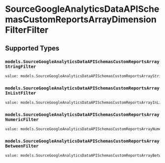 # SourceGoogleAnalyticsDataAPISchemasCustomReportsArrayDimensionFilterFilter


## Supported Types

### `models.SourceGoogleAnalyticsDataAPISchemasCustomReportsArrayStringFilter`

```python
value: models.SourceGoogleAnalyticsDataAPISchemasCustomReportsArrayStringFilter = /* values here */
```

### `models.SourceGoogleAnalyticsDataAPISchemasCustomReportsArrayInListFilter`

```python
value: models.SourceGoogleAnalyticsDataAPISchemasCustomReportsArrayInListFilter = /* values here */
```

### `models.SourceGoogleAnalyticsDataAPISchemasCustomReportsArrayNumericFilter`

```python
value: models.SourceGoogleAnalyticsDataAPISchemasCustomReportsArrayNumericFilter = /* values here */
```

### `models.SourceGoogleAnalyticsDataAPISchemasCustomReportsArrayBetweenFilter`

```python
value: models.SourceGoogleAnalyticsDataAPISchemasCustomReportsArrayBetweenFilter = /* values here */
```

